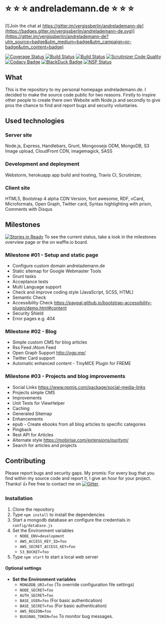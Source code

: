 # :star: :star: :star: andrelademann.de :star: :star: :star:

[![Join the chat at https://gitter.im/vergissberlin/andrelademann-de](https://badges.gitter.im/vergissberlin/andrelademann-de.svg)](https://gitter.im/vergissberlin/andrelademann-de?utm_source=badge&utm_medium=badge&utm_campaign=pr-badge&utm_content=badge)

[![Coverage Status](https://coveralls.io/repos/github/vergissberlin/andrelademann-de/badge.svg?branch=master)](https://coveralls.io/github/vergissberlin/andrelademann-de?branch=master)
[![Build Status](https://travis-ci.org/vergissberlin/andrelademann-de.svg?branch=master)](https://travis-ci.org/vergissberlin/andrelademann-de)
[![Build Status](https://scrutinizer-ci.com/g/vergissberlin/andrelademann-de/badges/build.png?b=master)](https://scrutinizer-ci.com/g/vergissberlin/andrelademann-de/build-status/master)
[![Scrutinizer Code Quality](https://scrutinizer-ci.com/g/vergissberlin/andrelademann-de/badges/quality-score.png?b=master)](https://scrutinizer-ci.com/g/vergissberlin/andrelademann-de/?branch=master)
[![Codacy Badge](https://api.codacy.com/project/badge/Grade/d71d9adb1c8b4ba7a08ff58b86e5ff6d)](https://www.codacy.com/app/andre_1725/andrelademann-de?utm_source=github.com&amp;utm_medium=referral&amp;utm_content=vergissberlin/andrelademann-de&amp;utm_campaign=Badge_Grade)
[![BlackDuck Badge](https://www.openhub.net/p/andrelademann-de/widgets/project_thin_badge?format=gif&amp;ref=Thin+badge)](https://www.openhub.net/p/andrelademann-de?ref=Thin+badge)
[![NSP Status](https://nodesecurity.io/orgs/programmerq/projects/87c69c1b-a0e8-4f36-964f-5718605064ec/badge)](https://nodesecurity.io/orgs/programmerq/projects/87c69c1b-a0e8-4f36-964f-5718605064ec)

## What

This is the repository to my personal homepage andrelademann.de. I decided to make the source code public for two reasons. Firstly to inspire other people to create there own Website with Node.js and secondly to give pros the chance to find and report bugs and security voluntaries.

## Used technologies

### Server site

Node.js, Express, Handlebars, Grunt, Mongoosejs ODM, MongoDB, S3 Image upload, CloudFront CDN, imagemagick, SASS

### Development and deployment

Webstorm, herokuapp app build and hosting, Travis CI, Scrutinizer,

### Client site

HTML5, Bootstrap 4 alpha CDN Version, font awesome, RDF, vCard, Microformats, Open Graph, Twitter card, Syntax highlighting with prism, Comments with Disqus

## Milestones

[![Stories in Ready](https://badge.waffle.io/vergissberlin/andrelademann-de.png?label=ready&title=Ready)](https://waffle.io/vergissberlin/andrelademann-de) To see the current status, take a look in the milestones overview page or the on waffle.io board.

### Milestone #01 - Setup and static page

-   Configure custom domain andrelademann.de
-   Static sitemap for Google Webmaster Tools
-   Grunt tasks
-   Acceptance tests
-   Multi Language support
-   Check and improve coding style (JavaScript, SCSS, HTML)
-   Semantic Check
-   Accessibility Check <https://paypal.github.io/bootstrap-accessibility-plugin/demo.html#content>
-   Security Shield
-   Error pages e.g. 404

### Milestone #02 - Blog

-   Simple custom CMS for blog articles
-   Rss Feed /Atom Feed
-   Open Graph Support <http://ogp.me/>
-   Twitter Card support
-   Automatic enhanced content - TinyMCE Plugin for FREME

### Milestone #03 - Projects and blog improvements

-   Social Links <https://www.npmjs.com/package/social-media-links>
-   Projects simple CMS
-   Improvements
-   Unit Tests for ViewHelper
-   Caching
-   Generated Sitemap
-   Enhancements
-   epub - Create ebooks from all blog articles to specific categories
-   Pingback
-   Rest API for Articles
-   Alternate style <https://mobirise.com/extensions/puritym/>
-   Search for articles and projects

## Contributing

Please report bugs and security gaps. My promis: For every bug that you find within my source code and report it, I give an hour for your project. Thanks! :thumbsup: Fee free to contact me on [![Gitter](https://badges.gitter.im/vergissberlin/andrelademann-de.svg)](https://gitter.im/vergissberlin/andrelademann-de?utm_source=badge&utm_medium=badge&utm_campaign=pr-badge).

### Installation

1.  Clone the repository
2.  Type ``npm install`` to install the dependencies
3.  Start a mongodb database an configure the credentials in ``config/database.js``
4.  Set the Environment variables
    -   ``NODE_ENV=development``
    -   ``AWS_ACCESS_KEY_ID=foo``
    -   ``AWS_SECRET_ACCESS_KEY=foo``
    -   ``S3_BUCKET=foo``
5.  Type ``npm start`` to start a local web server

#### Optional settings

-   **Set the Environment variables**
    -   ``MONGODB_URI=foo`` (To override configuration file settings)
    -   ``NODE_SECRET=foo``
    -   ``AUTH_SECRET=foo``
    -   ``BASE_USER=foo``   (For basic authentication)
    -   ``BASE_SECRET=foo`` (For basic authentication)
    -   ``AWS_REGION=foo``
    -   ``BUGSNAG_TOKEN=foo`` To monitor bug messages.
